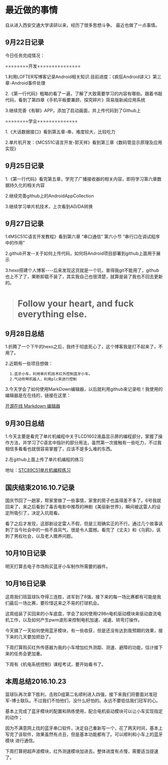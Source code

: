 # 最近做的事情

自从进入西安交通大学读研以来，经历了很多思想斗争。
最近也做了一点事情。


## 9月22日记录

今日任务完成情况：


========开发===============

1.利用LOFTER写博客记录Android相关知识.目前进度：《疯狂Android讲义》第三章-Android事件处理

2.《第一行代码》粗略的看了一遍，了解了大致需要学习的内容有哪些。跟着书敲代码，看到了第四章《手机平板要兼顾，探究碎片》简易版新闻应用系统

3.继续完善《有聊》APP，添加了启动画面，并上传代码到了Github上


========学业==============


1.《大话数据接口》看到第五章-串，难度较大，比较吃力

2.单片机开发：《MCS51C语言开发-郭天祥》看到第三章《数码管显示原理及应用实现》

## 9月25日记录

1.《第一行代码》看完第五章，学完了广播接收器的相关内容，即将学习第六章数据持久化的相关内容

2.继续完善github上的AndroidAppCollection

3.继续学习单片机技术，上次看到AD/DA转换

## 9月27日记录

1.《MSC51C语言开发教程》看到第六章 “串口通信“  第六小节  “串行口在调试程序中的作用”

2.github开发--关于如何上传代码，如何将Android项目部署到github上面用于展示

3.hexo搭建个人博客----后来发现这货就是一个坑，害得我git不能用了，github也上不了了，果断卸载不装了，其实我自己也很清楚，就算是装了我也不回去更新的。

> # Follow your heart, and fuck everything else.

## 9月28日总结

1.折腾了一个下午的hexo之后，我终于彻底死心了，这个博客我是打不起来了，不用了。

2.近期有一些项目想做：

      1.蓝牙小车，利用单片机技术红外控制蓝牙小车。
      2.气动吹琴机器人，利用plc来进行控制
	  
3.今天学会了如何使用MarkDown编辑器，以后就利用github来记录啦！我使用的编辑器是在在线的，链接在这里：

[开源在线 Markdown 编辑器](https://pandao.github.io/editor.md/)

## 9月30日总结

1.今天主要是看完了单片机编程中关于LCD1602液晶显示屏的编程部分，掌握了操作方法，并学习了C语言中指针的部分用法，虽然第一次接触有一些吃力，不过我相信多看看也就很容易掌握了，应该不是多么难的东西。

2.在github上面上传了单片机编程的练习

地址：[STC89C51单片机编程练习](https://github.com/shibobo/STC89C51-MCU-Programming)


## 国庆结束2016.10.7记录

 国庆节回了一趟家，帮家里做了一些事情，家里的房子也盖得差不多了。6号我就回来了，来之后看到了毒舌电影中推荐的神剧《美丽新世界》，瞬间被这雷人的设定所吸引了，决定入坑观看。
 
 看了之后才发现，这部剧设定雷人不假，但是三观确实正的不行。通过几个故事讽刺了当今社会中的一些不良风气，很是令人震撼。看完了《丈夫》和《乌鸦》，讽刺了男权社会，以及老人赡养问题。
 
## 10月10日记录
 
 明天打算去电子市场购买蓝牙小车制作所需要的器件。

## 10月16日记录

 这周我们班篮球队夺得三连胜，进军到了8强，接下来的每一场比赛都有可能是我们最后一场比赛，要珍惜这来之不易的打球机会。
 
 这周组装了买回来的小车底盘，学会了如何使用l298n电机驱动模块来驱动直流电机工作，以及如何产生pwm波形来控制电机加速、减速、转弯灯操作。
 
 今天搞了一天如何使用蓝牙模块，有一些收获，但是还没有达到我预期的效果，接下来的几天要加把劲了。
 
 下周打算购买红外传感器为我的小车增加红外测距、测速、避障的功能，估计接下来的任务会更加重。
 
 下周有《机电系统控制》课程考试，要开始看书了。

## 本周总结2016.10.23

 篮球队再次拿下胜利，击败D组第二名顺利进入四强，接下来我们将要面对准冠军-博士联队。不过我们不怕他们，没什么好怕的。永远不要低估我们冠军的心。
 
 基本上完成了蓝牙模块的配置和熟练使用，配合电机驱动模块可以让小车实现指定的动作；
 
 因为不满意网上找的蓝牙串口软件，决定自己重新写一个，花了两天时间，基本上写完了该软件，效果虽然有点丑，但是基本功能都有了。可以顺利和小车上的蓝牙模块  进行通信。
 
 下周打算把超声波模块，红外测速模块加进去。整体进度有点慢，需要适当提速了。






